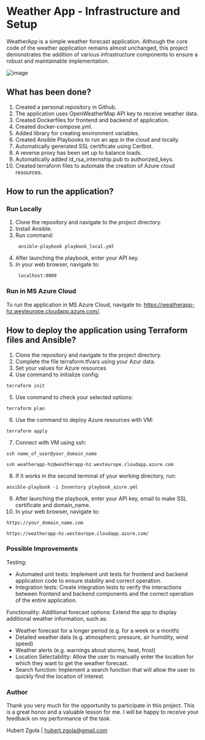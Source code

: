 # Weather App - Infrastructure and Setup

WeatherApp is a simple weather forecast application. Although the core code of the weather application remains almost unchanged, this project demonstrates the addition of various infrastructure components to ensure a robust and maintainable implementation.

![image](https://github.com/HubertZgola/weatherapp/assets/99662754/6f02e81f-e666-475b-bfc0-d8d34ff7c9cd)

## What has been done?

1. Created a personal repository in Github.
2. The application uses OpenWeatherMap API key to receive weather data.
3. Created Dockerfiles for frontend and backend of application.
4. Created docker-compose.yml.
5. Added library for creating environment variables.
6. Created Ansible Playbooks to run an app in the cloud and locally.
7. Automatically generated SSL certificate using Certbot.
8. A reverse proxy has been set up to balance loads.
9. Automatically added id_rsa_internship.pub to authorized_keys.
10. Created terraform files to automate the creation of Azure cloud resources.

## How to run the application?

### Run Locally

1. Clone the repository and navigate to the project directory.
2. Install Ansible.
3. Run command:
   ```
    ansible-playbook playbook_local.yml
   ```
4. After launching the playbook, enter your API key.
5. In your web browser, navigate to:
   ```
    localhost:8000
   ```
   
### Run in MS Azure Cloud
To run the application in MS Azure Cloud, navigate to:
https://weatherapp-hz.westeurope.cloudapp.azure.com/.


## How to deploy the application using Terraform files and Ansible?

1. Clone the repository and navigate to the project directory.
2. Complete the file terraform.tfvars using your Azur data.
3. Set your values ​​for Azure resources
4. Use command to initialize config:
```
terraform init
```
5. Use command to check your selected options:
```
terraform plan
```
6. Use the command to deploy Azure resources with VM:
```
terraform apply
```
7. Connect with VM using ssh:
```
ssh name_of_user@your_domain_name

ssh weatherapp-hz@weatherapp-hz.westeurope.cloudapp.azure.com
```
8. If it works in the second terminal of your working directory, run:
```
ansible-playbook -i Inventory playbook_azure.yml
```
9.  After launching the playbook, enter your API key, email to make SSL certificate and domain_name.
10. In your web browser, navigate to:
```
https://your_domain_name.com

https://weatherapp-hz.westeurope.cloudapp.azure.com/
```

### Possible Improvements
Testing:
* Automated unit tests: Implement unit tests for frontend and backend application code to ensure stability and correct operation.
* Integration tests: Create integration tests to verify the interactions between frontend and backend components and the correct operation of the entire application.

Functionality:
Additional forecast options: Extend the app to display additional weather information, such as:
* Weather forecast for a longer period (e.g. for a week or a month)
* Detailed weather data (e.g. atmospheric pressure, air humidity, wind speed)
* Weather alerts (e.g. warnings about storms, heat, frost)
* Location Selectability: Allow the user to manually enter the location for which they want to get the weather forecast.
* Search function: Implement a search function that will allow the user to quickly find the location of interest.

### Author
Thank you very much for the opportunity to participate in this project. This is a great honor and a valuable lesson for me. I will be happy to receive your feedback on my performance of the task.

Hubert Zgoła | hubert.zgola@gmail.com
